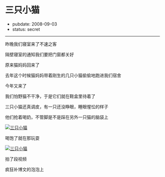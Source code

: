 # 三只小猫

- pubdate: 2008-09-03
- status: secret

--------------------------


昨晚我们寝室来了不速之客

隔壁寝室的通知我们要把门窗都关好

原来猫妈妈回来了

去年这个时候猫妈妈带着刚生的几只小猫偷偷地跑进我们宿舍

今年又来了

我们怕野猫不干净，于是它们就在鞋盒里待着了

三只小猫还真调皮，有一只还没睁眼，睡眼惺忪的样子

他们抢着喝奶，不管脚是不是踩在另外一只猫的脑袋上

[![三只小猫](http://farm4.static.flickr.com/3014/2824774814_cddbfb5490_m.jpg)](http://www.flickr.com/photos/popomore/2824774814/)

喝饱了就在那玩耍

[![三只小猫](http://farm4.static.flickr.com/3125/2824774482_606dd44c27_m.jpg)](http://www.flickr.com/photos/popomore/2824774482/)

拍了段视频




疯狂补博文的泡泡上
